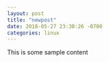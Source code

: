 ```yaml
---
layout: post
title: "newpost"
date: 2018-05-27 23:30:26 -0700
categories: linux
---
```


This is some sample content

